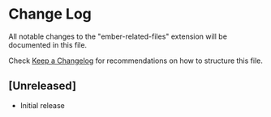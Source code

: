 # Change Log
All notable changes to the "ember-related-files" extension will be documented in this file.

Check [Keep a Changelog](http://keepachangelog.com/) for recommendations on how to structure this file.

## [Unreleased]
- Initial release